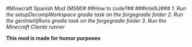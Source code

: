 #Minecraft Spanish Mod (MSM)#
##How to code?##
###IntelliJ###
*1. Run the setupDecompWorkspace gradle task on the forgegradle folder*
*2. Run the genIntellijRuns gradle task on the forgegradle folder*
*3. Run the Minecraft Cliente runner*

**This mod is made for humor purposes**
